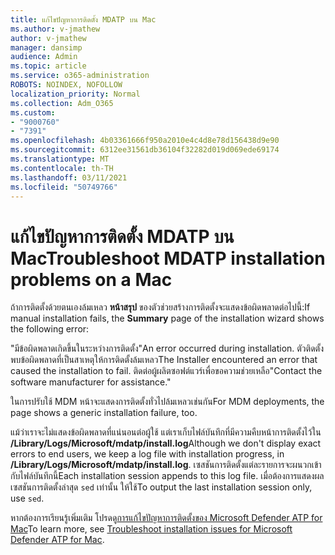 ```yaml
---
title: แก้ไขปัญหาการติดตั้ง MDATP บน Mac
ms.author: v-jmathew
author: v-jmathew
manager: dansimp
audience: Admin
ms.topic: article
ms.service: o365-administration
ROBOTS: NOINDEX, NOFOLLOW
localization_priority: Normal
ms.collection: Adm_O365
ms.custom:
- "9000760"
- "7391"
ms.openlocfilehash: 4b03361666f950a2010e4c4d8e78d156438d9e90
ms.sourcegitcommit: 6312ee31561db36104f32282d019d069ede69174
ms.translationtype: MT
ms.contentlocale: th-TH
ms.lasthandoff: 03/11/2021
ms.locfileid: "50749766"
---
```

# <a name="troubleshoot-mdatp-installation-problems-on-a-mac"></a><span data-ttu-id="496ad-102">แก้ไขปัญหาการติดตั้ง MDATP บน Mac</span><span class="sxs-lookup"><span data-stu-id="496ad-102">Troubleshoot MDATP installation problems on a Mac</span></span>

<span data-ttu-id="496ad-103">ถ้าการติดตั้งด้วยตนเองล้มเหลว **หน้าสรุป** ของตัวช่วยสร้างการติดตั้งจะแสดงข้อผิดพลาดต่อไปนี้:</span><span class="sxs-lookup"><span data-stu-id="496ad-103">If manual installation fails, the **Summary** page of the installation wizard shows the following error:</span></span>

<span data-ttu-id="496ad-104">"มีข้อผิดพลาดเกิดขึ้นในระหว่างการติดตั้ง</span><span class="sxs-lookup"><span data-stu-id="496ad-104">"An error occurred during installation.</span></span> <span data-ttu-id="496ad-105">ตัวติดตั้งพบข้อผิดพลาดที่เป็นสาเหตุให้การติดตั้งล้มเหลว</span><span class="sxs-lookup"><span data-stu-id="496ad-105">The Installer encountered an error that caused the installation to fail.</span></span> <span data-ttu-id="496ad-106">ติดต่อผู้ผลิตซอฟต์แวร์เพื่อขอความช่วยเหลือ"</span><span class="sxs-lookup"><span data-stu-id="496ad-106">Contact the software manufacturer for assistance."</span></span>

<span data-ttu-id="496ad-107">ในการปรับใช้ MDM หน้าจะแสดงการติดตั้งทั่วไปล้มเหลวเช่นกัน</span><span class="sxs-lookup"><span data-stu-id="496ad-107">For MDM deployments, the page shows a generic installation failure, too.</span></span>

<span data-ttu-id="496ad-108">แม้ว่าเราจะไม่แสดงข้อผิดพลาดที่แน่นอนต่อผู้ใช้ แต่เราเก็บไฟล์บันทึกที่มีความคืบหน้าการติดตั้งไว้ใน **/Library/Logs/Microsoft/mdatp/install.log**</span><span class="sxs-lookup"><span data-stu-id="496ad-108">Although we don't display exact errors to end users, we keep a log file with installation progress, in **/Library/Logs/Microsoft/mdatp/install.log**.</span></span> <span data-ttu-id="496ad-109">เซสชันการติดตั้งแต่ละรายการจะผนวกเข้ากับไฟล์บันทึกนี้</span><span class="sxs-lookup"><span data-stu-id="496ad-109">Each installation session appends to this log file.</span></span> <span data-ttu-id="496ad-110">เมื่อต้องการแสดงผลเซสชันการติดตั้งล่าสุด `sed` เท่านั้น ให้ใช้</span><span class="sxs-lookup"><span data-stu-id="496ad-110">To output the last installation session only, use `sed`.</span></span>

<span data-ttu-id="496ad-111">หากต้องการเรียนรู้เพิ่มเติม โปรดดู[การแก้ไขปัญหาการติดตั้งของ Microsoft Defender ATP for Mac](https://go.microsoft.com/fwlink/?linkid=2144615)</span><span class="sxs-lookup"><span data-stu-id="496ad-111">To learn more, see [Troubleshoot installation issues for Microsoft Defender ATP for Mac](https://go.microsoft.com/fwlink/?linkid=2144615).</span></span>
